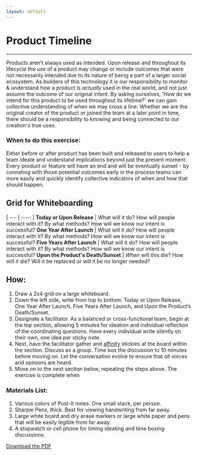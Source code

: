```yaml
---
layout: default
---
```


# Product Timeline

* * *

Products aren’t always used as intended. Upon release and throughout its lifecycle the use of a product may change or include outcomes that were not necessarily intended due to its nature of being a part of a larger social ecosystem. As builders of this technology it is our responsibility to monitor & understand how a product is *actually* used in the real world, and not just assume the outcome of our original intent. By asking ourselves, 'How do we intend for this product to be used throughout its lifetime?' we can gain collective understanding of when we may cross a line. Whether we are the original creator of the product or joined the team at a later point in time, there should be a responsibility to knowing and being connected to our creation's true uses.

### When to do this exercise: 

Either before or after product has been built and released to users to help a team ideate and understand implications beyond just the present moment. Every product or feature will have an end and will be eventually sunset - by conneting with those potential outcomes early in the process teams can more easily and quickly identify collective indicators of when and how that should happen. 

## Grid for Whiteboarding 

| --- | :---: |
**Today or Upon Release** | What will it do? How will people interact with it? By what methods? How will we know our intent is successful?
**One Year After Launch** | What will it do? How will people interact with it? By what methods? How will we know our intent is successful?
**Five Years After Launch** | What will it do? How will people interact with it? By what methods? How will we know our intent is successful?
**Upon the Product's Death/Sunset** | *When* will this die? How will it die? Will it be replaced or will it be no longer needed?

## How: 
1. Draw a 2x4 grid on a large whiteboard. 
2. Down the left side, write from top to bottom: Today or Upon Release, One Year After Launch, Five Years After Launch, and Upon the Product’s Death/Sunset. 
3. Designate a facilitator. As a balanced or cross-functional team, begin at the top section, allowing 5 minutes for ideation and individual reflection of the coordinating questions. Have every individual write silently on their own, one idea per sticky note.
4. Next, have the facilitator gather and 
[affinity](https://www.interaction-design.org/literature/article/affinity-diagrams-learn-how-to-cluster-and-bundle-ideas-and-facts) stickies at the board within the section. Discuss as a group. Time box the discussion to 10 minutes before moving on. Let the conversation evolve to ensure that _all_ voices and opinions are heard.
5. Move on to the next section below, repeating the steps above. The exercise is complete when

### Materials List:
1. Various colors of Post-It notes. One small stack, per person.
2. Sharpie Pens, thick. Best for viewing handwriting from far away.
3. Large white board and dry erase markers or large white paper and pens that will be easily legible from far away.
4. A stopwatch or cell phone for timing ideating and time boxing discussions.


[Download the PDF](assets/pdfs/Product-Timeline.pdf "product timeline download pdf")
